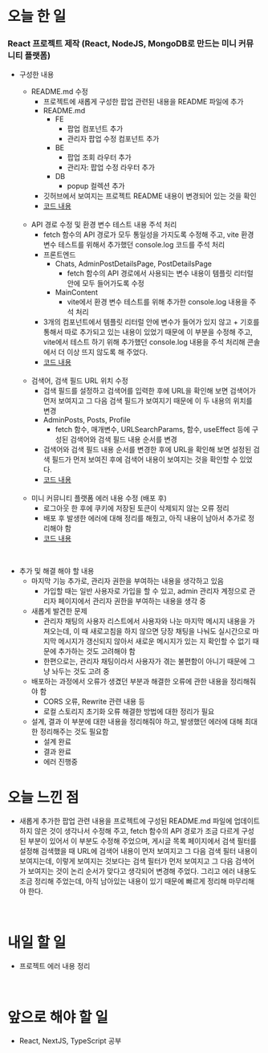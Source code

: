 # 오늘 한 일

### React 프로젝트 제작 (React, NodeJS, MongoDB로 만드는 미니 커뮤니티 플랫폼)

- 구성한 내용

  - README.md 수정
    - 프로젝트에 새롭게 구성한 팝업 관련된 내용을 README 파일에 추가
    - README.md
      - FE
        - 팝업 컴포넌트 추가
        - 관리자 팝업 수정 컴포넌트 추가
      - BE
        - 팝업 조회 라우터 추가
        - 관리자: 팝업 수정 라우터 추가
      - DB
        - popup 컬렉션 추가
    - 깃허브에서 보여지는 프로젝트 README 내용이 변경되어 있는 것을 확인
    - [코드 내용](https://github.com/jeongsangtae/mini-community-platform/commit/6c4ddf2f570fddd03f6838e3bc1aa7d94394c745)

  <br />

  - API 경로 수정 및 환경 변수 테스트 내용 주석 처리
    - fetch 함수의 API 경로가 모두 통일성을 가지도록 수정해 주고, vite 환경 변수 테스트를 위해서 추가했던 console.log 코드를 주석 처리
    - 프론트엔드
      - Chats, AdminPostDetailsPage, PostDetailsPage
        - fetch 함수의 API 경로에서 사용되는 변수 내용이 템플릿 리터럴 안에 모두 들어가도록 수정
      - MainContent
        - vite에서 환경 변수 테스트를 위해 추가한 console.log 내용을 주석 처리
    - 3개의 컴포넌트에서 템플릿 리터럴 안에 변수가 들어가 있지 않고 + 기호를 통해서 따로 추가되고 있는 내용이 있었기 때문에 이 부분을 수정해 주고, vite에서 테스트 하기 위해 추가했던 console.log 내용을 주석 처리해 콘솔에서 더 이상 뜨지 않도록 해 주었다.
    - [코드 내용](https://github.com/jeongsangtae/mini-community-platform/commit/7701b8d2a53bcaa8e7534e5331621208b5233186)

  <br />

  - 검색어, 검색 필드 URL 위치 수정
    - 검색 필드를 설정하고 검색어를 입력한 후에 URL을 확인해 보면 검색어가 먼저 보여지고 그 다음 검색 필드가 보여지기 때문에 이 두 내용의 위치를 변경
    - AdminPosts, Posts, Profile
      - fetch 함수, 매개변수, URLSearchParams, 함수, useEffect 등에 구성된 검색어와 검색 필드 내용 순서를 변경
    - 검색어와 검색 필드 내용 순서를 변경한 후에 URL을 확인해 보면 설정된 검색 필드가 먼저 보여진 후에 검색어 내용이 보여지는 것을 확인할 수 있었다.
    - [코드 내용](https://github.com/jeongsangtae/mini-community-platform/commit/c6de5608fa3317ce490e6220b7d4b0e83d44b613)

  <br />

  - 미니 커뮤니티 플랫폼 에러 내용 수정 (배포 후)
    - 로그아웃 한 후에 쿠키에 저장된 토큰이 삭제되지 않는 오류 정리
    - 배포 후 발생한 에러에 대해 정리를 해줬고, 아직 내용이 남아서 추가로 정리해야 함
    - [코드 내용](https://github.com/jeongsangtae/TIL/commit/aae3a10e789991e3b4c132cd6e8d23f13d08407b)

<br />

- 추가 및 해결 해야 할 내용
  - 마지막 기능 추가로, 관리자 권한을 부여하는 내용을 생각하고 있음
    - 가입할 때는 일반 사용자로 가입을 할 수 있고, admin 관리자 계정으로 관리자 페이지에서 관리자 권한을 부여하는 내용을 생각 중
  - 새롭게 발견한 문제
    - 관리자 채팅의 사용자 리스트에서 사용자와 나눈 마지막 메시지 내용을 가져오는데, 이 때 새로고침을 하지 않으면 당장 채팅을 나눠도 실시간으로 마지막 메시지가 갱신되지 않아서 새로운 메시지가 있는 지 확인할 수 없기 때문에 추가하는 것도 고려해야 함
    - 한편으로는, 관리자 채팅이라서 사용자가 겪는 불편함이 아니기 때문에 그냥 놔두는 것도 고려 중
  - 배포하는 과정에서 오류가 생겼던 부분과 해결한 오류에 관한 내용을 정리해줘야 함
    - CORS 오류, Rewrite 관련 내용 등
    - 로컬 스토리지 초기화 오류 해결한 방법에 대한 정리가 필요
  - 설계, 결과 이 부분에 대한 내용을 정리해줘야 하고, 발생했던 에러에 대해 최대한 정리해주는 것도 필요함
    - 설계 완료
    - 결과 완료
    - 에러 진행중

# 오늘 느낀 점

- 새롭게 추가한 팝업 관련 내용을 프로젝트에 구성된 README.md 파일에 업데이트 하지 않은 것이 생각나서 수정해 주고, fetch 함수의 API 경로가 조금 다르게 구성된 부분이 있어서 이 부분도 수정해 주었으며, 게시글 목록 페이지에서 검색 필터를 설정해 검색했을 때 URL에 검색어 내용이 먼저 보여지고 그 다음 검색 필터 내용이 보여지는데, 이렇게 보여지는 것보다는 검색 필터가 먼저 보여지고 그 다음 검색어가 보여지는 것이 논리 순서가 맞다고 생각되어 변경해 주었다. 그리고 에러 내용도 조금 정리해 주었는데, 아직 남아있는 내용이 있기 때문에 빠르게 정리해 마무리해야 한다.

<br />

# 내일 할 일

- 프로젝트 에러 내용 정리

<br />

# 앞으로 해야 할 일

- React, NextJS, TypeScript 공부
